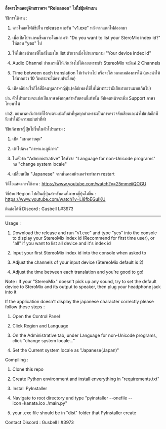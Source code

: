 **ลิ้งดาวโหลดอยู่ด้านขวาตรง "Releases" ไม่ใช่ปุ่มด้านบน**

วิธีการใช้งาน :

1. ดาวโหลดไฟล์ซิปใน release และรัน "v1.exe" หลังจากแตกไฟล์ออกมา

2. เมื่อเปิดโปรแกรมขึ้นมาจะโดนถามว่า "Do you want to list your SteroMix index id?" ให้ตอบ "yes" ไป

3. ให้ใส่เลขตัวเลขที่โผล่ขึ้นมาใน list ตัวแรกเมื่อโปรแกรมถาม "Your device index id"

4. Audio Channel ส่วนตรงนี้ให้เว้นว่างไปได้เลยเพราะตัว StereoMix จะมีแค่ 2 Channels

5. Time between each translation ให้เว้นว่างไป หรือจะใส่เวลาตามต้องการได้ (แนะนำให้ใส่มากกว่า 10 วิเพราะจะได้ครบประโยค)

6. เปิดคลิปอะไรก็ได้ที่มีคนพูดภาษาญี่ปุ่น(คลิปเพลงใช้ไม่ได้เพราะว่ามีเสียงรบกวนมากเกินไป)

ปล. ตัวโปรแกรมจะแปลเป็นภาษาอังกฤษสำหรับตอนนี้เท่านั้น อัปเดตหน้าจะเพิ่ม Support ภาษาไทยมาให้

ปล2. อย่าคาดหวังว่าคำที่ได้จะตรงเปะกับคำที่พูดทุกคำเพราะเป็นการตรวจจับเสียงและนำไปแปลอีกทีนึงทำให้มีความแม่นยำที่ต่ำ

วิธีแก้ภาษาญี่ปุ่นไม่ขึ้นในตัวโปรแกรม :

1. เปิด "แผนควบคุม"

2. เข้าไปตรง "ภาษาและภูมิภาค"

3. ในหัวข้อ "Administrative" ใต้หัวข้อ "Language for non-Unicode programs" กด "change system locale"

4. เปลี่ยนเป็น "Japanese" จากนั้นคอมพิวเตอร์จะทำการ restart

วิดีโอแสดงการใช้งาน : https://www.youtube.com/watch?v=25mmeiiQOGU

วิธีย้าย Region ไปเป็นญี่ปุ่นสำหรับคนที่ภาษาญี่ปุ่นไม่ขึ้น : https://www.youtube.com/watch?v=Ll8fbEGuIKU

ติดต่อได้ที่ Discord : Gusbell l.#3973

---------------------------------------------------------------------------------------------------------------------------------------------------------------------------------

Usage :
        
1. Download the release and run "v1.exe" and type "yes" into the console to display your StereoMix index id (Recommend for first time user), or "all" if you want to list all device and it's index id
        
3. Input your first StereoMix index id into the console when asked to
        
4. Adjust the channels of your input device (StereoMix default is 2)
        
5. Adjust the time between each translation and you're good to go!

Note : If your "StereoMix" doesn't pick up any sound, try to set the default device to SteroMix and its output to speaker, then plug your headphone jack into it

If the application doesn't display the japanese character correctly please follow these steps :
        
1. Open the Control Panel
        
2. Click Region and Language
        
3. On the Administrative tab, under Language for non-Unicode programs, click "change system locale..."
        
4. Set the Current system locale as "Japanese(Japan)"

Compiling :

1. Clone this repo

2. Create Python environment and install enverything in "requirements.txt"

3. Install PyInstaller

4. Navigate to root directory and type "pyinstaller --onefile --icon=kanata.ico ./main.py"

5. your .exe file should be in "dist" folder that PyInstaller create

Contact Discord : Gusbell l.#3973

